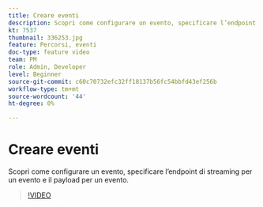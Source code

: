 ```yaml
---
title: Creare eventi
description: Scopri come configurare un evento, specificare l’endpoint di streaming per un evento e il payload per un evento.
kt: 7537
thumbnail: 336253.jpg
feature: Percorsi, eventi
doc-type: feature video
team: PM
role: Admin, Developer
level: Beginner
source-git-commit: c60c70732efc32ff18137b56fc54bbfd43ef256b
workflow-type: tm+mt
source-wordcount: '44'
ht-degree: 0%

---
```



# Creare eventi

Scopri come configurare un evento, specificare l’endpoint di streaming per un evento e il payload per un evento.

>[!VIDEO](https://video.tv.adobe.com/v/336253?quality=12)
